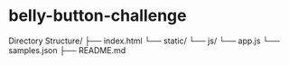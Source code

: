 # belly-button-challenge
Directory Structure/
  ├── index.html
  └── static/
      └── js/
          └── app.js
  └── samples.json
  ├── README.md
